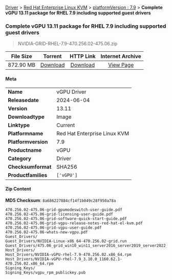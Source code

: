 
[Driver](/README.md)  >  [Red Hat Enterprise Linux KVM](/index/Driver/Red_Hat_Enterprise_Linux_KVM.md)  >  [platformVersion : 7.9](/index/Driver/Red_Hat_Enterprise_Linux_KVM/7.9.md)  >  **Complete vGPU 13.11 package for RHEL 7.9 including supported guest drivers**


###    Complete vGPU 13.11 package for RHEL 7.9 including supported guest drivers

> NVIDIA-GRID-RHEL-7.9-470.256.02-475.06.zip   


| **File Size** | **Torrent**  | **HTTP Link** | **Internet Archive** |
|:-------------:|:------------:|:-------------:|:--------------------:|
| 872.90 MB |  [Download](https://archive.org/download/nvgpu_NVIDIA-GRID-RHEL-7.9-470.256.02-475.06.zip/nvgpu_NVIDIA-GRID-RHEL-7.9-470.256.02-475.06.zip_archive.torrent)       | [Download](https://archive.org/compress/nvgpu_NVIDIA-GRID-RHEL-7.9-470.256.02-475.06.zip) | [View Page](https://archive.org/details/nvgpu_NVIDIA-GRID-RHEL-7.9-470.256.02-475.06.zip)       |

#### Meta

<table>
<tr><td><strong>Name</strong></td><td>vGPU Driver</td></tr>
<tr><td><strong>Releasedate</strong></td><td>2024-06-04</td></tr>
<tr><td><strong>Version</strong></td><td>13.11</td></tr>
<tr><td><strong>Downloadtype</strong></td><td>Image</td></tr>
<tr><td><strong>Linktype</strong></td><td>Current</td></tr>
<tr><td><strong>Platformname</strong></td><td>Red Hat Enterprise Linux KVM</td></tr>
<tr><td><strong>Platformversion</strong></td><td>7.9</td></tr>
<tr><td><strong>Productname</strong></td><td>vGPU</td></tr>
<tr><td><strong>Category</strong></td><td>Driver</td></tr>
<tr><td><strong>Checksumformat</strong></td><td>SHA256</td></tr>
<tr><td><strong>Productfamilies</strong></td><td><code>['vGPU']</code></td></tr>
</table>

#### Zip Content

**MD5 Checksum**: `8a686227884cf14f1b049c28f950a78a`

```text
470.256.02-475.06-grid-gpumodeswitch-user-guide.pdf
470.256.02-475.06-grid-licensing-user-guide.pdf
470.256.02-475.06-grid-software-quick-start-guide.pdf
470.256.02-475.06-grid-vgpu-release-notes-red-hat-el-kvm.pdf
470.256.02-475.06-grid-vgpu-user-guide.pdf
470.256.02-475.06-whats-new-vgpu.pdf
Guest_Drivers/
Guest_Drivers/NVIDIA-Linux-x86_64-470.256.02-grid.run
Guest_Drivers/475.06_grid_win10_win11_server2016_server2019_server2022_64bit_international.exe
Host_Drivers/
Host_Drivers/NVIDIA-vGPU-rhel-7.9-470.256.02.x86_64.rpm
Host_Drivers/NVIDIA-vGPU-rhel-7.9_3.10.0_1160.62.1-470.256.02.x86_64.rpm
Signing_Keys/
Signing_Keys/vgpu_rpm_publickey.pub
```